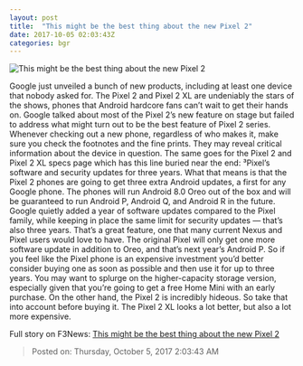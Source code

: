 ```yaml
---
layout: post
title:  "This might be the best thing about the new Pixel 2"
date: 2017-10-05 02:03:43Z
categories: bgr
---
```


![This might be the best thing about the new Pixel 2](https://boygeniusreport.files.wordpress.com/2017/10/google-pixel-2.jpg?quality=98&strip=all)

Google just unveiled a bunch of new products, including at least one device that nobody asked for. The Pixel 2 and Pixel 2 XL are undeniably the stars of the shows, phones that Android hardcore fans can’t wait to get their hands on. Google talked about most of the Pixel 2’s new feature on stage but failed to address what might turn out to be the best feature of Pixel 2 series. Whenever checking out a new phone, regardless of who makes it, make sure you check the footnotes and the fine prints. They may reveal critical information about the device in question. The same goes for the Pixel 2 and Pixel 2 XL specs page which has this line buried near the end: ³Pixel’s software and security updates for three years. What that means is that the Pixel 2 phones are going to get three extra Android updates, a first for any Google phone. The phones will run Android 8.0 Oreo out of the box and will be guaranteed to run Android P, Android Q, and Android R in the future. Google quietly added a year of software updates compared to the Pixel family, while keeping in place the same limit for security updates — that’s also three years. That’s a great feature, one that many current Nexus and Pixel users would love to have. The original Pixel will only get one more software update in addition to Oreo, and that’s next year’s Android P. So if you feel like the Pixel phone is an expensive investment you’d better consider buying one as soon as possible and then use it for up to three years. You may want to splurge on the higher-capacity storage version, especially given that you’re going to get a free Home Mini with an early purchase. On the other hand, the Pixel 2 is incredibly hideous. So take that into account before buying it. The Pixel 2 XL looks a lot better, but also a lot more expensive.


Full story on F3News: [This might be the best thing about the new Pixel 2](http://www.f3nws.com/n/CfU24C)

> Posted on: Thursday, October 5, 2017 2:03:43 AM
